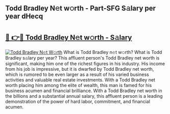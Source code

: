 ## Todd Bradley N𝚎t w𝚘rth - Part-SFG S𝚊lary per year dHecq

# <h2><a href="http://gc04ycb.nevu.top/?p=Todd+Bradley">🔗 👉🔴 Todd Bradley N𝚎t w𝚘rth - S𝚊lary</a></h2>

[![Todd Bradley N𝚎t W𝚘rth](https://i.imgur.com/Oavwk0R.jpeg)](http://gc04ycb.nevu.top/?p=Todd+Bradley)
What is Todd Bradley n𝚎t w𝚘rth? What is Todd Bradley s𝚊lary per year?
This affluent person's Todd Bradley net worth is significant, making him one of the richest figures in his industry. His income from his job is impressive, but it is dwarfed by Todd Bradley net worth, which is rumored to be even larger as a result of his varied business activities and valuable real estate investments. With a Todd Bradley net worth placing him among the elite of wealth, this man is famed for his business acumen and financial brilliance. With a Todd Bradley net worth in the billions and a substantial annual salary, this affluent person is a leading demonstration of the power of hard labor, commitment, and financial acumen.
